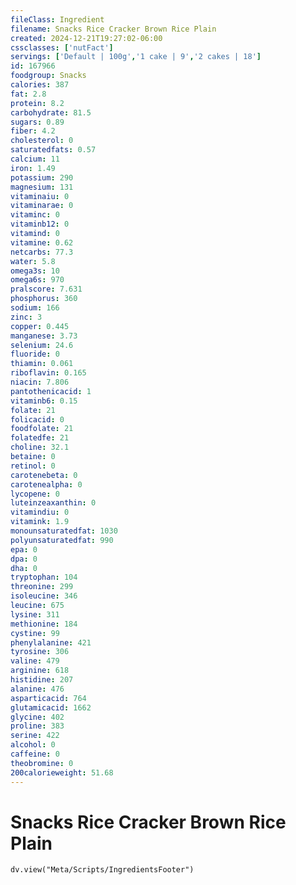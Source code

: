 ```yaml
---
fileClass: Ingredient
filename: Snacks Rice Cracker Brown Rice Plain
created: 2024-12-21T19:27:02-06:00
cssclasses: ['nutFact']
servings: ['Default | 100g','1 cake | 9','2 cakes | 18']
id: 167966
foodgroup: Snacks
calories: 387
fat: 2.8
protein: 8.2
carbohydrate: 81.5
sugars: 0.89
fiber: 4.2
cholesterol: 0
saturatedfats: 0.57
calcium: 11
iron: 1.49
potassium: 290
magnesium: 131
vitaminaiu: 0
vitaminarae: 0
vitaminc: 0
vitaminb12: 0
vitamind: 0
vitamine: 0.62
netcarbs: 77.3
water: 5.8
omega3s: 10
omega6s: 970
pralscore: 7.631
phosphorus: 360
sodium: 166
zinc: 3
copper: 0.445
manganese: 3.73
selenium: 24.6
fluoride: 0
thiamin: 0.061
riboflavin: 0.165
niacin: 7.806
pantothenicacid: 1
vitaminb6: 0.15
folate: 21
folicacid: 0
foodfolate: 21
folatedfe: 21
choline: 32.1
betaine: 0
retinol: 0
carotenebeta: 0
carotenealpha: 0
lycopene: 0
luteinzeaxanthin: 0
vitamindiu: 0
vitamink: 1.9
monounsaturatedfat: 1030
polyunsaturatedfat: 990
epa: 0
dpa: 0
dha: 0
tryptophan: 104
threonine: 299
isoleucine: 346
leucine: 675
lysine: 311
methionine: 184
cystine: 99
phenylalanine: 421
tyrosine: 306
valine: 479
arginine: 618
histidine: 207
alanine: 476
asparticacid: 764
glutamicacid: 1662
glycine: 402
proline: 383
serine: 422
alcohol: 0
caffeine: 0
theobromine: 0
200calorieweight: 51.68
---
```


# Snacks Rice Cracker Brown Rice Plain

```dataviewjs
dv.view("Meta/Scripts/IngredientsFooter")
```